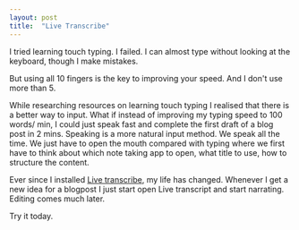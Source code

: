 ```yaml
---
layout: post
title:  "Live Transcribe"
---
```


I tried learning touch typing. I failed. I can almost type without looking at the keyboard, though I make mistakes.

But using all 10 fingers is the key to improving your speed. And I don't use more than 5.

While researching resources on learning touch typing I realised that there is a better way to input. What if instead of improving my typing speed to 100 words/ min, I could just speak fast and complete the first draft of a blog post in 2 mins. Speaking is a more natural input method. We speak all the time. We just have to open the mouth compared with typing where we first have to think about which note taking app to open, what title to use, how to structure the content.

Ever since I installed [Live transcribe](https://play.google.com/store/apps/details?id=com.google.audio.hearing.visualization.accessibility.scribe&hl=en_IN&gl=US), my life has changed. Whenever I get a new idea for a blogpost I just start open Live transcript and start narrating. Editing comes much later.

Try it today.
